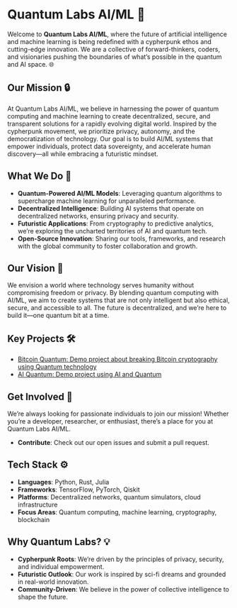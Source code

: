 # Quantum Labs AI/ML 🚀

Welcome to **Quantum Labs AI/ML**, where the future of artificial intelligence and machine learning is being redefined with a cypherpunk ethos and cutting-edge innovation. We are a collective of forward-thinkers, coders, and visionaries pushing the boundaries of what’s possible in the quantum and AI space. 🌐

## Our Mission 🔒

At Quantum Labs AI/ML, we believe in harnessing the power of quantum computing and machine learning to create decentralized, secure, and transparent solutions for a rapidly evolving digital world. Inspired by the cypherpunk movement, we prioritize privacy, autonomy, and the democratization of technology. Our goal is to build AI/ML systems that empower individuals, protect data sovereignty, and accelerate human discovery—all while embracing a futuristic mindset.

## What We Do 🧠
- **Quantum-Powered AI/ML Models**: Leveraging quantum algorithms to supercharge machine learning for unparalleled performance.
- **Decentralized Intelligence**: Building AI systems that operate on decentralized networks, ensuring privacy and security.
- **Futuristic Applications**: From cryptography to predictive analytics, we’re exploring the uncharted territories of AI and quantum tech.
- **Open-Source Innovation**: Sharing our tools, frameworks, and research with the global community to foster collaboration and growth.

## Our Vision 🌌
We envision a world where technology serves humanity without compromising freedom or privacy. By blending quantum computing with AI/ML, we aim to create systems that are not only intelligent but also ethical, secure, and accessible to all. The future is decentralized, and we’re here to build it—one quantum bit at a time.

## Key Projects 🛠️

- [Bitcoin Quantum:  Demo project about breaking Bitcoin cryptography using Quantum technology](https://github.com/quantum-labs-ai-ml/bitcoin-quantum)
- [AI Quantum:  Demo project using AI and Quantum](https://github.com/quantum-labs-ai-ml/ai-quantum)

## Get Involved 🤝
We’re always looking for passionate individuals to join our mission! Whether you’re a developer, researcher, or enthusiast, there’s a place for you at Quantum Labs AI/ML.
- **Contribute**: Check out our open issues and submit a pull request.

## Tech Stack ⚙️
- **Languages**: Python, Rust, Julia
- **Frameworks**: TensorFlow, PyTorch, Qiskit
- **Platforms**: Decentralized networks, quantum simulators, cloud infrastructure
- **Focus Areas**: Quantum computing, machine learning, cryptography, blockchain

## Why Quantum Labs? 💡
- **Cypherpunk Roots**: We’re driven by the principles of privacy, security, and individual empowerment.
- **Futuristic Outlook**: Our work is inspired by sci-fi dreams and grounded in real-world innovation.
- **Community-Driven**: We believe in the power of collective intelligence to shape the future.
